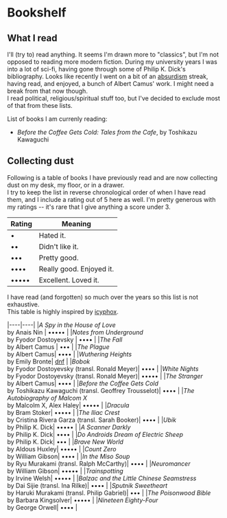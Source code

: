 # Bookshelf

## What I read

I'll (try to) read anything. It seems I'm drawn more to "classics", but I'm
not opposed to reading more modern fiction. During my university years I was
into a lot of sci-fi, having gone through some of Philip K. Dick's
bibliography. Looks like recently I went on a bit of an
[absurdism](https://en.wikipedia.org/wiki/Absurdism#Albert_Camus) streak,
having read, and enjoyed, a bunch of Albert Camus' work. I might need a break
from that now though.  
I read political, religious/spiritual stuff too, but I've decided to exclude
most of that from these lists.

List of books I am currenly reading:

- _Before the Coffee Gets Cold: Tales from the Cafe_, by Toshikazu Kawaguchi

## Collecting dust

Following is a table of books I have previously read and are now collecting
dust on my desk, my floor, or in a drawer.  
I try to keep the list in reverse chronological order of when I have read them,
and I include a rating out of 5 here as well. I'm pretty generous with my ratings
-- it's rare that I give anything a score under 3.

| Rating | Meaning                  |
|--------|--------------------------|
| •      | Hated it.                |
| ••     | Didn't like it.          |
| •••    | Pretty good.             |
| ••••   | Really good. Enjoyed it. |
| •••••  | Excellent. Loved it.     |

I have read (and forgotten) so much over the years so this list is not exhaustive.  
This table is highly inspired by [icyphox](https://icyphox.sh/reading/ "reading - icyphox").  

|----|----|
|_A Spy in the House of Love_<br>by Anais Nin | ••••• | 
|_Notes from Underground_<br>by Fyodor Dostoyevsky | •••• |
|_The Fall_<br>by Albert Camus | ••• | 
|_The Plague_<br>by Albert Camus| •••• |
|_Wuthering Heights_<br>by Emily Bronte| [dnf](# "will come back to at some point") |
|_Bobok_<br>by Fyodor Dostoyevsky (transl. Ronald Meyer)| •••• |
|_White Nights_<br>by Fyodor Dostoyevsky (transl. Ronald Meyer)| ••••• |
|_The Stranger_<br>by Albert Camus| •••• |
|_Before the Coffee Gets Cold_<br>by Toshikazu Kawaguchi (transl. Geoffrey Trousselot)| •••• |
|_The Autobiography of Malcom X_<br>by Malcolm X, Alex Haley| ••••• |
|_Dracula_<br>by Bram Stoker| ••••• |
|_The Iliac Crest_<br>by Cristina Rivera Garza (transl. Sarah Booker)| •••• |
|_Ubik_<br>by Philip K. Dick| ••••• |
|_A Scanner Darkly_<br>by Philip K. Dick| •••• |
|_Do Androids Dream of Electric Sheep_<br>by Philip K. Dick| ••• |
|_Brave New World_<br>by Aldous Huxley| ••••• |
|_Count Zero_<br>by William Gibson| •••• |
|_In the Miso Soup_<br>by Ryu Murakami (transl. Ralph McCarthy)| •••• |
|_Neuromancer_<br>by William Gibson| ••••• |
|_Trainspotting_<br>by Irvine Welsh| ••••• |
|_Balzac and the Little Chinese Seamstress_<br>by Dai Sijie (transl. Ina Rilke)| •••• |
|_Sputnik Sweetheart_<br>by Haruki Murakami (transl. Philip Gabriel)| ••• |
|_The Poisonwood Bible_<br>by Barbara Kingsolver| ••••• |
|_Nineteen Eighty-Four_<br>by George Orwell| •••• |
